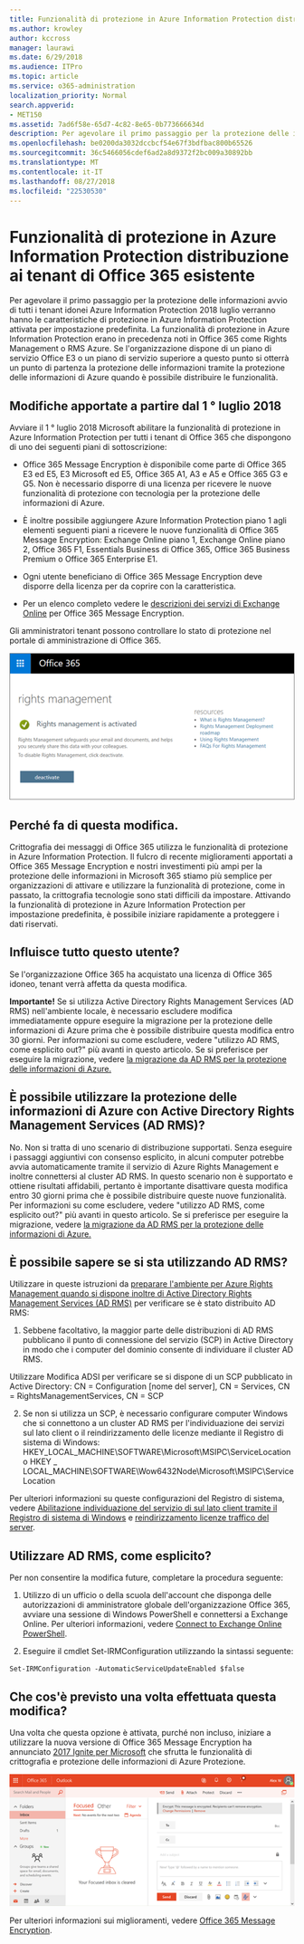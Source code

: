 ```yaml
---
title: Funzionalità di protezione in Azure Information Protection distribuzione ai tenant di Office 365 esistente
ms.author: krowley
author: kccross
manager: laurawi
ms.date: 6/29/2018
ms.audience: ITPro
ms.topic: article
ms.service: o365-administration
localization_priority: Normal
search.appverid:
- MET150
ms.assetid: 7ad6f58e-65d7-4c82-8e65-0b773666634d
description: Per agevolare il primo passaggio per la protezione delle informazioni avvio di tutti i tenant idonei Azure Information Protection 2018 luglio verranno hanno le caratteristiche di protezione in Azure Information Protection attivata per impostazione predefinita. La funzionalità di protezione in Azure Information Protection erano in precedenza noti in Office 365 come Rights Management o RMS Azure. Se l'organizzazione dispone di un piano di servizio Office E3 o un piano di servizio superiore a questo punto si otterrà un punto di partenza la protezione delle informazioni tramite la protezione delle informazioni di Azure quando è possibile distribuire le funzionalità.
ms.openlocfilehash: be0200da3032dccbcf54e67f3bdfbac800b65526
ms.sourcegitcommit: 36c5466056cdef6ad2a8d9372f2bc009a30892bb
ms.translationtype: MT
ms.contentlocale: it-IT
ms.lasthandoff: 08/27/2018
ms.locfileid: "22530530"
---
```

# <a name="protection-features-in-azure-information-protection-rolling-out-to-existing-office-365-tenants"></a>Funzionalità di protezione in Azure Information Protection distribuzione ai tenant di Office 365 esistente

Per agevolare il primo passaggio per la protezione delle informazioni avvio di tutti i tenant idonei Azure Information Protection 2018 luglio verranno hanno le caratteristiche di protezione in Azure Information Protection attivata per impostazione predefinita. La funzionalità di protezione in Azure Information Protection erano in precedenza noti in Office 365 come Rights Management o RMS Azure. Se l'organizzazione dispone di un piano di servizio Office E3 o un piano di servizio superiore a questo punto si otterrà un punto di partenza la protezione delle informazioni tramite la protezione delle informazioni di Azure quando è possibile distribuire le funzionalità.
  
## <a name="changes-beginning-july-1-2018"></a>Modifiche apportate a partire dal 1 ° luglio 2018

Avviare il 1 ° luglio 2018 Microsoft abilitare la funzionalità di protezione in Azure Information Protection per tutti i tenant di Office 365 che dispongono di uno dei seguenti piani di sottoscrizione:
  
- Office 365 Message Encryption è disponibile come parte di Office 365 E3 ed E5, E3 Microsoft ed E5, Office 365 A1, A3 e A5 e Office 365 G3 e G5. Non è necessario disporre di una licenza per ricevere le nuove funzionalità di protezione con tecnologia per la protezione delle informazioni di Azure. 
    
- È inoltre possibile aggiungere Azure Information Protection piano 1 agli elementi seguenti piani a ricevere le nuove funzionalità di Office 365 Message Encryption: Exchange Online piano 1, Exchange Online piano 2, Office 365 F1, Essentials Business di Office 365, Office 365 Business Premium o Office 365 Enterprise E1.
    
- Ogni utente beneficiano di Office 365 Message Encryption deve disporre della licenza per da coprire con la caratteristica.
    
- Per un elenco completo vedere le [descrizioni dei servizi di Exchange Online](https://technet.microsoft.com/library/exchange-online-service-description.aspx) per Office 365 Message Encryption. 
    
Gli amministratori tenant possono controllare lo stato di protezione nel portale di amministrazione di Office 365. 
  
![Schermata che mostra che viene attivato il rights management di Office 365.](media/303453c8-e4a5-4875-b49f-e80c3eb7b91e.png)
  
## <a name="why-are-we-making-this-change"></a>Perché fa di questa modifica.

Crittografia dei messaggi di Office 365 utilizza le funzionalità di protezione in Azure Information Protection. Il fulcro di recente miglioramenti apportati a Office 365 Message Encryption e nostri investimenti più ampi per la protezione delle informazioni in Microsoft 365 stiamo più semplice per organizzazioni di attivare e utilizzare la funzionalità di protezione, come in passato, la crittografia tecnologie sono stati difficili da impostare. Attivando la funzionalità di protezione in Azure Information Protection per impostazione predefinita, è possibile iniziare rapidamente a proteggere i dati riservati.
  
## <a name="does-this-impact-me"></a>Influisce tutto questo utente?

Se l'organizzazione Office 365 ha acquistato una licenza di Office 365 idoneo, tenant verrà affetta da questa modifica.
  
 **Importante!** Se si utilizza Active Directory Rights Management Services (AD RMS) nell'ambiente locale, è necessario escludere modifica immediatamente oppure eseguire la migrazione per la protezione delle informazioni di Azure prima che è possibile distribuire questa modifica entro 30 giorni. Per informazioni su come escludere, vedere "utilizzo AD RMS, come esplicito out?" più avanti in questo articolo. Se si preferisce per eseguire la migrazione, vedere [la migrazione da AD RMS per la protezione delle informazioni di Azure.](https://docs.microsoft.com/azure/information-protection/plan-design/migrate-from-ad-rms-to-azure-rms)
  
## <a name="can-i-use-azure-information-protection-with-active-directory-rights-management-services-ad-rms"></a>È possibile utilizzare la protezione delle informazioni di Azure con Active Directory Rights Management Services (AD RMS)?

No. Non si tratta di uno scenario di distribuzione supportati. Senza eseguire i passaggi aggiuntivi con consenso esplicito, in alcuni computer potrebbe avvia automaticamente tramite il servizio di Azure Rights Management e inoltre connettersi al cluster AD RMS. In questo scenario non è supportato e ottiene risultati affidabili, pertanto è importante disattivare questa modifica entro 30 giorni prima che è possibile distribuire queste nuove funzionalità. Per informazioni su come escludere, vedere "utilizzo AD RMS, come esplicito out?" più avanti in questo articolo. Se si preferisce per eseguire la migrazione, vedere [la migrazione da AD RMS per la protezione delle informazioni di Azure.](https://docs.microsoft.com/azure/information-protection/plan-design/migrate-from-ad-rms-to-azure-rms)
  
## <a name="how-do-i-know-if-im-using-ad-rms"></a>È possibile sapere se si sta utilizzando AD RMS?

Utilizzare in queste istruzioni da [preparare l'ambiente per Azure Rights Management quando si dispone inoltre di Active Directory Rights Management Services (AD RMS)](https://docs.microsoft.com/azure/information-protection/deploy-use/prepare-environment-adrms) per verificare se è stato distribuito AD RMS: 
  
1. Sebbene facoltativo, la maggior parte delle distribuzioni di AD RMS pubblicano il punto di connessione del servizio (SCP) in Active Directory in modo che i computer del dominio consente di individuare il cluster AD RMS. 
  
Utilizzare Modifica ADSI per verificare se si dispone di un SCP pubblicato in Active Directory: CN = Configuration [nome del server], CN = Services, CN = RightsManagementServices, CN = SCP
    
2. Se non si utilizza un SCP, è necessario configurare computer Windows che si connettono a un cluster AD RMS per l'individuazione dei servizi sul lato client o il reindirizzamento delle licenze mediante il Registro di sistema di Windows: HKEY_LOCAL_MACHINE\SOFTWARE\Microsoft\MSIPC\ServiceLocation o HKEY _ LOCAL_MACHINE\SOFTWARE\Wow6432Node\Microsoft\MSIPC\ServiceLocation 
  
Per ulteriori informazioni su queste configurazioni del Registro di sistema, vedere [Abilitazione individuazione del servizio di sul lato client tramite il Registro di sistema di Windows](https://docs.microsoft.com/azure/information-protection/rms-client/client-deployment-notes#enabling-client-side-service-discovery-by-using-the-windows-registry) e [reindirizzamento licenze traffico del server](https://docs.microsoft.com/azure/information-protection/rms-client/client-deployment-notes#redirecting-licensing-server-traffic).
    
## <a name="i-use-ad-rms-how-do-i-opt-out"></a>Utilizzare AD RMS, come esplicito?

Per non consentire la modifica future, completare la procedura seguente:
  
1. Utilizzo di un ufficio o della scuola dell'account che disponga delle autorizzazioni di amministratore globale dell'organizzazione Office 365, avviare una sessione di Windows PowerShell e connettersi a Exchange Online. Per ulteriori informazioni, vedere [Connect to Exchange Online PowerShell](https://docs.microsoft.com/powershell/exchange/exchange-online/connect-to-exchange-online-powershell/connect-to-exchange-online-powershell?view=exchange-ps).
    
2. Eseguire il cmdlet Set-IRMConfiguration utilizzando la sintassi seguente:
    
  ```
  Set-IRMConfiguration -AutomaticServiceUpdateEnabled $false 
  ```

## <a name="what-can-i-expect-after-this-change-has-been-made"></a>Che cos'è previsto una volta effettuata questa modifica?

Una volta che questa opzione è attivata, purché non incluso, iniziare a utilizzare la nuova versione di Office 365 Message Encryption ha annunciato [2017 Ignite per Microsoft](https://techcommunity.microsoft.com/t5/Security-Privacy-and-Compliance/Email-Encryption-and-Rights-Protection/ba-p/110801) che sfrutta le funzionalità di crittografia e protezione delle informazioni di Azure Protezione. 
  
![Schermata che mostra un OME protetti messaggio in Outlook sul web.](media/599ca9e7-c05a-429e-ae8d-359f1291a3d8.png)
  
Per ulteriori informazioni sui miglioramenti, vedere [Office 365 Message Encryption](ome.md).
  


